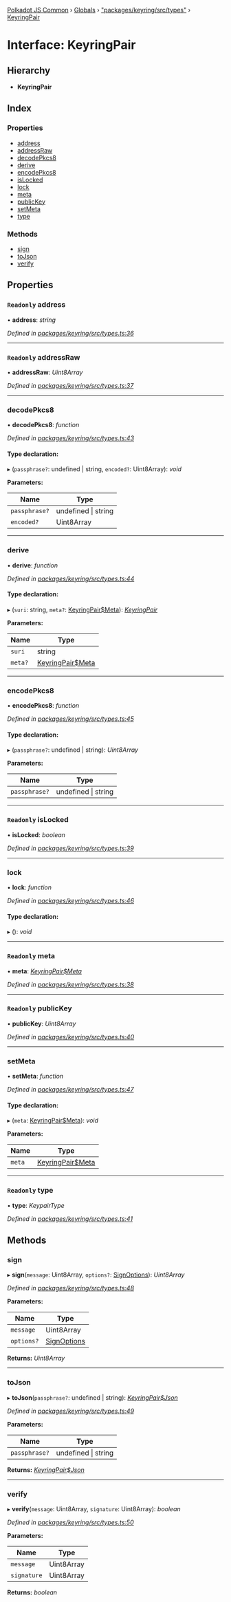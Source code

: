 [Polkadot JS Common](../README.md) › [Globals](../globals.md) › ["packages/keyring/src/types"](../modules/_packages_keyring_src_types_.md) › [KeyringPair](_packages_keyring_src_types_.keyringpair.md)

# Interface: KeyringPair

## Hierarchy

* **KeyringPair**

## Index

### Properties

* [address](_packages_keyring_src_types_.keyringpair.md#readonly-address)
* [addressRaw](_packages_keyring_src_types_.keyringpair.md#readonly-addressraw)
* [decodePkcs8](_packages_keyring_src_types_.keyringpair.md#decodepkcs8)
* [derive](_packages_keyring_src_types_.keyringpair.md#derive)
* [encodePkcs8](_packages_keyring_src_types_.keyringpair.md#encodepkcs8)
* [isLocked](_packages_keyring_src_types_.keyringpair.md#readonly-islocked)
* [lock](_packages_keyring_src_types_.keyringpair.md#lock)
* [meta](_packages_keyring_src_types_.keyringpair.md#readonly-meta)
* [publicKey](_packages_keyring_src_types_.keyringpair.md#readonly-publickey)
* [setMeta](_packages_keyring_src_types_.keyringpair.md#setmeta)
* [type](_packages_keyring_src_types_.keyringpair.md#readonly-type)

### Methods

* [sign](_packages_keyring_src_types_.keyringpair.md#sign)
* [toJson](_packages_keyring_src_types_.keyringpair.md#tojson)
* [verify](_packages_keyring_src_types_.keyringpair.md#verify)

## Properties

### `Readonly` address

• **address**: *string*

*Defined in [packages/keyring/src/types.ts:36](https://github.com/polkadot-js/common/blob/e7c665e5/packages/keyring/src/types.ts#L36)*

___

### `Readonly` addressRaw

• **addressRaw**: *Uint8Array*

*Defined in [packages/keyring/src/types.ts:37](https://github.com/polkadot-js/common/blob/e7c665e5/packages/keyring/src/types.ts#L37)*

___

###  decodePkcs8

• **decodePkcs8**: *function*

*Defined in [packages/keyring/src/types.ts:43](https://github.com/polkadot-js/common/blob/e7c665e5/packages/keyring/src/types.ts#L43)*

#### Type declaration:

▸ (`passphrase?`: undefined | string, `encoded?`: Uint8Array): *void*

**Parameters:**

Name | Type |
------ | ------ |
`passphrase?` | undefined &#124; string |
`encoded?` | Uint8Array |

___

###  derive

• **derive**: *function*

*Defined in [packages/keyring/src/types.ts:44](https://github.com/polkadot-js/common/blob/e7c665e5/packages/keyring/src/types.ts#L44)*

#### Type declaration:

▸ (`suri`: string, `meta?`: [KeyringPair$Meta](../modules/_packages_keyring_src_types_.md#keyringpairmeta)): *[KeyringPair](_packages_keyring_src_types_.keyringpair.md)*

**Parameters:**

Name | Type |
------ | ------ |
`suri` | string |
`meta?` | [KeyringPair$Meta](../modules/_packages_keyring_src_types_.md#keyringpairmeta) |

___

###  encodePkcs8

• **encodePkcs8**: *function*

*Defined in [packages/keyring/src/types.ts:45](https://github.com/polkadot-js/common/blob/e7c665e5/packages/keyring/src/types.ts#L45)*

#### Type declaration:

▸ (`passphrase?`: undefined | string): *Uint8Array*

**Parameters:**

Name | Type |
------ | ------ |
`passphrase?` | undefined &#124; string |

___

### `Readonly` isLocked

• **isLocked**: *boolean*

*Defined in [packages/keyring/src/types.ts:39](https://github.com/polkadot-js/common/blob/e7c665e5/packages/keyring/src/types.ts#L39)*

___

###  lock

• **lock**: *function*

*Defined in [packages/keyring/src/types.ts:46](https://github.com/polkadot-js/common/blob/e7c665e5/packages/keyring/src/types.ts#L46)*

#### Type declaration:

▸ (): *void*

___

### `Readonly` meta

• **meta**: *[KeyringPair$Meta](../modules/_packages_keyring_src_types_.md#keyringpairmeta)*

*Defined in [packages/keyring/src/types.ts:38](https://github.com/polkadot-js/common/blob/e7c665e5/packages/keyring/src/types.ts#L38)*

___

### `Readonly` publicKey

• **publicKey**: *Uint8Array*

*Defined in [packages/keyring/src/types.ts:40](https://github.com/polkadot-js/common/blob/e7c665e5/packages/keyring/src/types.ts#L40)*

___

###  setMeta

• **setMeta**: *function*

*Defined in [packages/keyring/src/types.ts:47](https://github.com/polkadot-js/common/blob/e7c665e5/packages/keyring/src/types.ts#L47)*

#### Type declaration:

▸ (`meta`: [KeyringPair$Meta](../modules/_packages_keyring_src_types_.md#keyringpairmeta)): *void*

**Parameters:**

Name | Type |
------ | ------ |
`meta` | [KeyringPair$Meta](../modules/_packages_keyring_src_types_.md#keyringpairmeta) |

___

### `Readonly` type

• **type**: *KeypairType*

*Defined in [packages/keyring/src/types.ts:41](https://github.com/polkadot-js/common/blob/e7c665e5/packages/keyring/src/types.ts#L41)*

## Methods

###  sign

▸ **sign**(`message`: Uint8Array, `options?`: [SignOptions](_packages_keyring_src_types_.signoptions.md)): *Uint8Array*

*Defined in [packages/keyring/src/types.ts:48](https://github.com/polkadot-js/common/blob/e7c665e5/packages/keyring/src/types.ts#L48)*

**Parameters:**

Name | Type |
------ | ------ |
`message` | Uint8Array |
`options?` | [SignOptions](_packages_keyring_src_types_.signoptions.md) |

**Returns:** *Uint8Array*

___

###  toJson

▸ **toJson**(`passphrase?`: undefined | string): *[KeyringPair$Json](_packages_keyring_src_types_.keyringpair_json.md)*

*Defined in [packages/keyring/src/types.ts:49](https://github.com/polkadot-js/common/blob/e7c665e5/packages/keyring/src/types.ts#L49)*

**Parameters:**

Name | Type |
------ | ------ |
`passphrase?` | undefined &#124; string |

**Returns:** *[KeyringPair$Json](_packages_keyring_src_types_.keyringpair_json.md)*

___

###  verify

▸ **verify**(`message`: Uint8Array, `signature`: Uint8Array): *boolean*

*Defined in [packages/keyring/src/types.ts:50](https://github.com/polkadot-js/common/blob/e7c665e5/packages/keyring/src/types.ts#L50)*

**Parameters:**

Name | Type |
------ | ------ |
`message` | Uint8Array |
`signature` | Uint8Array |

**Returns:** *boolean*
